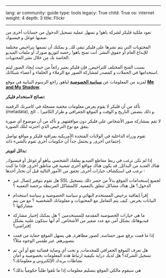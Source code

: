 

---

lang: ar
community: guide
type: tools
legacy: True
child: True
os: internet
weight: 4
depth: 3
title: Flickr

---

تعود ملكية فليكر لشركة ياهو! و تسهل عملية تسجيل الدخول من حسابات أخرى من ضمنها غوغل و فيسبوك.

المحتويات التي يتم نشرها على فليكر تبقى لك, و يمكنك أن تسمها بتراخيص مختلفة للإبداع العام أو حقوق النشر. أنت تمنح ياهو! رخصة لتوزيع صورك أو ملفات الفيديو الخاصة بك من خلال نشر المحتويات.

بسبب المنح المختلف للتراخيص, فإن فليكر يعتبر رائعاً من حيث إيجاد الصور ليتم استخدامها في الحملات و كمصدر لمشاركة الصور مع الزملاء و الحلفاء و أعضاء شبكاتك.

لمزيد من المعلومات عن [**سياسة الخصوصية**](https://privacy.yahoo.com) لياهو, راجع الرسوم البيانية في موقع [**Me and My Shadow**](https://www.myshadow.org/content/yahoo-collection).

**نصائح لاستخدام فليكر:**

تأكد من أن فليكر لا يقوم بعرض معلومات مخفية مسجلة في كاميرتك الرقمية (metadata), و ذلك يتضمن التاريخ و الوقت و الموقع الجغرافي و طراز الكاميرا .. الخ.

لا تقم بمشاركة صور الأشخاص على فليكر دون موافقتهم, و تأكد من أن موضوع أي صورة يتفق مع نوع الترخيص الذي اخترته لتلك الصورة.

تقوم وزراة الداخلية في الولايات المتحدة الأمريكية بمراقبة فليكر و مواقع تواصل إجتماعي أخرى, و يحتمل جداً أن حكومات أخرى تقوم بالشيء ذاته.

**بدائل لتويتر:**

إذا لم تكن ترغب في ربط مقاطع الفيديو بملفك الشخصي بياهو أو غوغل أو فيسبوك, هناك العديد من البدائل, قد يكون هناك مواقع أخرى شعبية في مناطق أخرى, فإذا ما كنت ترغب في استكشاف خيارات أخرى, تحقق من الأمور التالية قبل أن تختار أحدها :

- هل تقوم بتوفير إتصال عبر SSL لجميع إستخدامات الموقع بدلاً من حصر ذلك بتسجيل الدخول؟ هل هناك مشاكل تتعلق بالتعمية, كالمشاكل المرتبطة برخصة التعمية ؟

- إقرأ إتفاقية ترخيص المستخدم النهائي و سياسة الخصوصية و سياسة استخدام البيانات بحرص. كيف يتم التعامل مع المحتويات و معلوماتك الشخصية ؟ مع من يتم مشاركتها ؟ 

- ما هي خيارات الخصوصية المقدمة للمستخدمين ؟ هل يمكنك إختيار مشاركة فيديوهاتك بشكل آمن مع عدد صغير من الأشخاص, أم أنها ستكون علنية بشكل إفتراضي؟

- إذا ما قمت برفع صور حساسة, كصور مظاهرة, هي يسهل الموقع حماية من قمت بتصويرهم, عبر طمس الوجوه مثلاً؟

- هل تعرف الموقع الجغرافي للمخدمات, و تحت أي وصاية قضائية تقع أو أين تم تسجيل الشركة؟ هل لديك دراية بكيفية ارتباط هذه المعلومات بخصوصية و أمان نشاطات بريدك الإلكتروني و معلوماتك؟

- هي سيقوم مالكي الموقع بتسليم معلومات إذا ما تلقوا طلباً حكومياً بذلك؟




